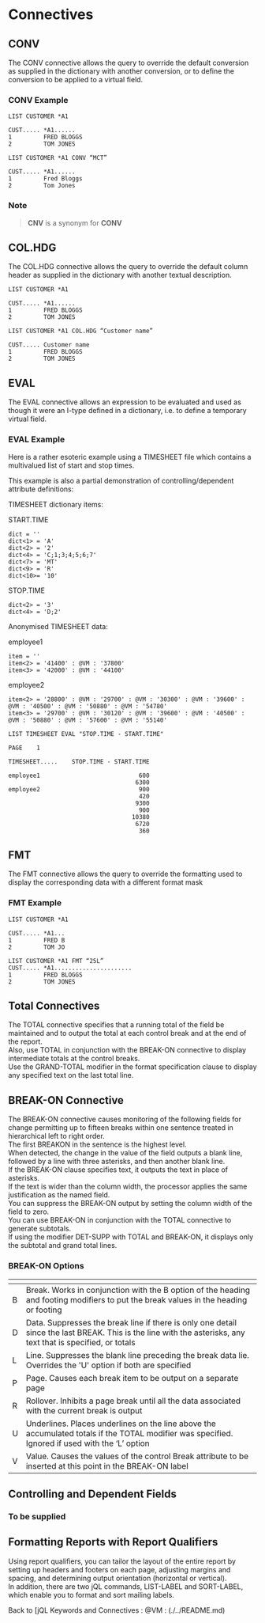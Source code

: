 # Connectives  

<PageHeader />

## CONV  

The CONV connective allows the query to override the default conversion as supplied in the dictionary with another conversion, or to define the conversion to be applied to a virtual field.  

### CONV Example  

```
LIST CUSTOMER *A1

CUST..... *A1......
1         FRED BLOGGS
2         TOM JONES
```

```
LIST CUSTOMER *A1 CONV “MCT”

CUST..... *A1......
1         Fred Bloggs
2         Tom Jones
```

### Note

>**CNV** is a synonym for **CONV**

## COL.HDG  

The COL.HDG connective allows the query to override the default column header as supplied in the dictionary with another textual description.

```
LIST CUSTOMER *A1

CUST..... *A1......
1         FRED BLOGGS
2         TOM JONES
```

```
LIST CUSTOMER *A1 COL.HDG “Customer name”

CUST..... Customer name
1         FRED BLOGGS
2         TOM JONES
```

## EVAL

The EVAL connective allows an expression to be evaluated and used as though it were an I-type defined in a dictionary, i.e. to define a temporary virtual field.

### EVAL Example

Here is a rather esoteric example using a TIMESHEET file which contains a multivalued list of start and stop times.

This example is also a partial demonstration of controlling/dependent attribute definitions:

TIMESHEET dictionary items:

START.TIME

```
dict = ''
dict<1> = 'A'
dict<2> = '2'
dict<4> = 'C;1;3;4;5;6;7'
dict<7> = 'MT'
dict<9> = 'R'
dict<10>= '10'
```

STOP.TIME

```
dict<2> = '3'
dict<4> = 'D;2'
```

Anonymised TIMESHEET data:

employee1

```
item = ''
item<2> = '41400' : @VM : '37800'
item<3> = '42000' : @VM : '44100'
```

employee2

```
item<2> = '28800' : @VM : '29700' : @VM : '30300' : @VM : '39600' : @VM : '40500' : @VM : '50880' : @VM : '54780'
item<3> = '29700' : @VM : '30120' : @VM : '39600' : @VM : '40500' : @VM : '50880' : @VM : '57600' : @VM : '55140'
```

```
LIST TIMESHEET EVAL "STOP.TIME - START.TIME"

PAGE    1

TIMESHEET.....    STOP.TIME - START.TIME

employee1                            600
                                    6300
employee2                            900
                                     420
                                    9300
                                     900
                                   10380
                                    6720
                                     360
```

## FMT

The FMT connective allows the query to override the formatting used to display the corresponding data with a different format mask  

### FMT Example  

```
LIST CUSTOMER *A1

CUST..... *A1...
1         FRED B
2         TOM JO
```

```
LIST CUSTOMER *A1 FMT “25L”
CUST..... *A1......................
1         FRED BLOGGS
2         TOM JONES
```

## Total Connectives

The TOTAL connective specifies that a running total of the field be maintained and to output the total at each control break and at the end of the report.  
Also, use TOTAL in conjunction with the BREAK-ON connective to display intermediate totals at the control breaks.  
Use the GRAND-TOTAL modifier in the format specification clause to display any specified text on the last total line.  

## BREAK-ON Connective  

The BREAK-ON connective causes monitoring of the following fields for change permitting up to fifteen breaks within one sentence treated in hierarchical left to right order.  
The first BREAKON in the sentence is the highest level.  
When detected, the change in the value of the field outputs a blank line, followed by a line with three asterisks, and then another blank line.  
If the BREAK-ON clause specifies text, it outputs the text in place of asterisks.  
If the text is wider than the column width, the processor applies the same justification as the named field.  
You can suppress the BREAK-ON output by setting the column width of the field to zero.  
You can use BREAK-ON in conjunction with the TOTAL connective to generate subtotals.  
If using the modifier DET-SUPP with TOTAL and BREAK-ON, it displays only the subtotal and grand total lines.  

### BREAK-ON Options  

| <!----> | <!----> |
| --- | --- |
| B   | Break. Works in conjunction with the B option of the heading and footing modifiers to put the break values in the heading or footing |  
| D   | Data. Suppresses the break line if there is only one detail since the last BREAK. This is the line with the asterisks, any text that is specified, or totals |  
| L   | Line. Suppresses the blank line preceding the break data lie. Overrides the 'U' option if both are specified |  
| P   | Page. Causes each break item to be output on a separate page |  
| R   | Rollover. Inhibits a page break until all the data associated with the current break is output |  
| U   | Underlines. Places underlines on the line above the accumulated totals if the TOTAL modifier was specified. Ignored if used with the ‘L’ option |  
| V   | Value. Causes the values of the control Break attribute to be inserted at this point in the BREAK-ON label |  

## Controlling and Dependent Fields  

### To be supplied

## Formatting Reports with Report Qualifiers  

Using report qualifiers, you can tailor the layout of the entire report by setting up headers and footers on each page, adjusting margins and spacing, and determining output orientation (horizontal or vertical).  
In addition, there are two jQL commands, LIST-LABEL and SORT-LABEL, which enable you to format and sort mailing labels.  

Back to [jQL Keywords and Connectives : @VM :  (./../README.md)  

<PageFooter />
